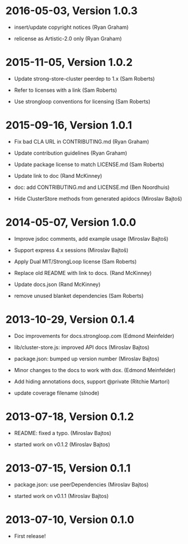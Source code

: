 2016-05-03, Version 1.0.3
=========================

 * insert/update copyright notices (Ryan Graham)

 * relicense as Artistic-2.0 only (Ryan Graham)


2015-11-05, Version 1.0.2
=========================

 * Update strong-store-cluster peerdep to 1.x (Sam Roberts)

 * Refer to licenses with a link (Sam Roberts)

 * Use strongloop conventions for licensing (Sam Roberts)


2015-09-16, Version 1.0.1
=========================

 * Fix bad CLA URL in CONTRIBUTING.md (Ryan Graham)

 * Update contribution guidelines (Ryan Graham)

 * Update package license to match LICENSE.md (Sam Roberts)

 * Update link to doc (Rand McKinney)

 * doc: add CONTRIBUTING.md and LICENSE.md (Ben Noordhuis)

 * Hide ClusterStore methods from generated apidocs (Miroslav Bajtoš)


2014-05-07, Version 1.0.0
=========================

 * Improve jsdoc comments, add example usage (Miroslav Bajtoš)

 * Support express 4.x sessions (Miroslav Bajtoš)

 * Apply Dual MIT/StrongLoop license (Sam Roberts)

 * Replace old README with link to docs. (Rand McKinney)

 * Update docs.json (Rand McKinney)

 * remove unused blanket dependencies (Sam Roberts)


2013-10-29, Version 0.1.4
=========================

 * Doc improvements for docs.strongloop.com (Edmond Meinfelder)

 * lib/cluster-store.js: improved API docs (Miroslav Bajtos)

 * package.json: bumped up version number (Miroslav Bajtos)

 * Minor changes to the docs to work with dox. (Edmond Meinfelder)

 * Add hiding annotations docs, support @private (Ritchie Martori)

 * update coverage filename (slnode)


2013-07-18, Version 0.1.2
=========================

 * README: fixed a typo. (Miroslav Bajtos)

 * started work on v0.1.2 (Miroslav Bajtos)


2013-07-15, Version 0.1.1
=========================

 * package.json: use peerDependencies (Miroslav Bajtos)

 * started work on v0.1.1 (Miroslav Bajtos)


2013-07-10, Version 0.1.0
=========================

 * First release!

